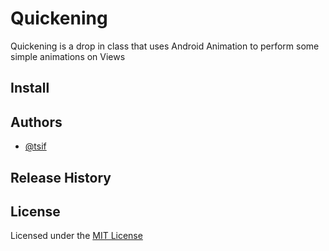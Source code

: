 Quickening
==========

Quickening is a drop in class that uses Android Animation to perform some simple animations on Views

## Install

## Authors

* [@tsif][tsif]

## Release History

## License

Licensed under the [MIT License](LICENSE-MIT)

[tsif]: https://github.com/thanpolas "tsif"
